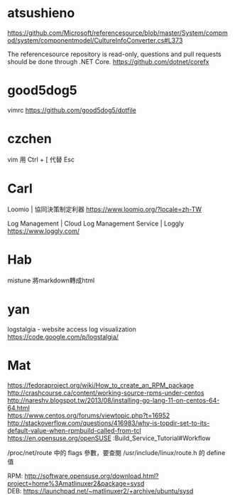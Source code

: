 


# atsushieno

<https://github.com/Microsoft/referencesource/blob/master/System/compmod/system/componentmodel/CultureInfoConverter.cs#L373>  

The referencesource repository is read-only, questions and pull requests should be done through .NET Core.
<https://github.com/dotnet/corefx>  

# good5dog5

vimrc
<https://github.com/good5dog5/dotfile>  

# czchen

vim
用 Ctrl + [ 代替  Esc

# Carl

Loomio | 協同決策制定利器
<https://www.loomio.org/?locale=zh-TW>  

Log Management | Cloud Log Management Service | Loggly
<https://www.loggly.com/>  

# Hab

mistune
將markdown轉成html

# yan

logstalgia - website access log visualization
<https://code.google.com/p/logstalgia/>  

# Mat

<https://fedoraproject.org/wiki/How_to_create_an_RPM_package>  
<http://crashcourse.ca/content/working-source-rpms-under-centos>  
<http://nareshv.blogspot.tw/2013/08/installing-go-lang-11-on-centos-64-64.html>  
<https://www.centos.org/forums/viewtopic.php?t=16952>  
<http://stackoverflow.com/questions/416983/why-is-topdir-set-to-its-default-value-when-rpmbuild-called-from-tcl>  
<https://en.opensuse.org/openSUSE>  :Build_Service_Tutorial#Workflow

/proc/net/route 中的 flags 參數，要查閱 /usr/include/linux/route.h 的 define 值

RPM: <http://software.opensuse.org/download.html?project=home%3Amatlinuxer2&package=sysd>  
DEB: <https://launchpad.net/~matlinuxer2/+archive/ubuntu/sysd>  